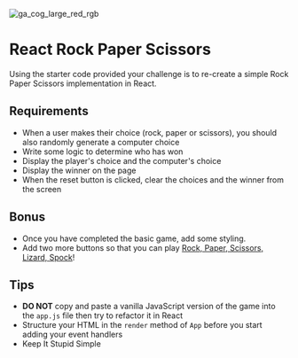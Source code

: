 ![ga_cog_large_red_rgb](https://cloud.githubusercontent.com/assets/40461/8183776/469f976e-1432-11e5-8199-6ac91363302b.png)

# React Rock Paper Scissors

Using the starter code provided your challenge is to re-create a simple Rock Paper Scissors implementation in React.

## Requirements

* When a user makes their choice (rock, paper or scissors), you should also randomly generate a computer choice
* Write some logic to determine who has won
* Display the player's choice and the computer's choice
* Display the winner on the page
* When the reset button is clicked, clear the choices and the winner from the screen

## Bonus

* Once you have completed the basic game, add some styling.
* Add two more buttons so that you can play [Rock, Paper, Scissors, Lizard, Spock](http://www.instructables.com/id/How-to-Play-Rock-Paper-Scissors-Lizard-Spock/)!

## Tips

* **DO NOT** copy and paste a vanilla JavaScript version of the game into the `app.js` file then try to refactor it in React
* Structure your HTML in the `render` method of `App` before you start adding your event handlers
* Keep It Stupid Simple
